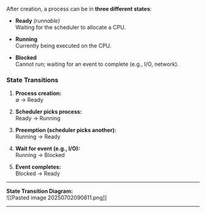After creation, a process can be in **three different states**:

- **Ready** _(runnable)_  
    Waiting for the scheduler to allocate a CPU.
    
- **Running**  
    Currently being executed on the CPU.
    
- **Blocked**  
    Cannot run; waiting for an event to complete (e.g., I/O, network).
    

### State Transitions

1. **Process creation:**  
    ∅ → Ready
    
2. **Scheduler picks process:**  
    Ready → Running
    
3. **Preemption (scheduler picks another):**  
    Running → Ready
    
4. **Wait for event (e.g., I/O):**  
    Running → Blocked
    
5. **Event completes:**  
    Blocked → Ready
    

---

**State Transition Diagram:**  
![[Pasted image 20250702090611.png]]

---
